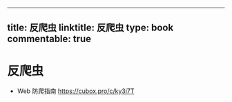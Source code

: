 
---
title: 反爬虫
linktitle: 反爬虫
type: book
commentable: true
---

# 反爬虫

- Web 防爬指南 https://cubox.pro/c/ky3i7T
    